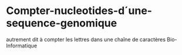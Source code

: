 # Compter-nucleotides-d´une-sequence-genomique
 autrement dit à compter les lettres dans une chaîne de caractères
Bio-Informatique
